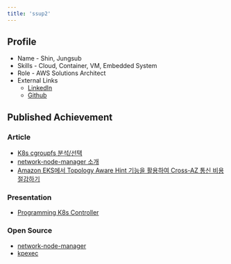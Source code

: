 ```yaml
---
title: 'ssup2'
---
```


## Profile

* Name - Shin, Jungsub
* Skills - Cloud, Container, VM, Embedded System
* Role - AWS Solutions Architect
* External Links
  * [LinkedIn](https://kr.linkedin.com/in/jungsub-shin-933b82119)
  * [Github](https://github.com/ssup2)

## Published Achievement

### Article

* [K8s cgroupfs 분석/선택](https://tech.kakao.com/2020/06/29/cgroup-driver/)
* [network-node-manager 소개](https://tech.kakao.com/2021/03/03/network-node-manager/) 
* [Amazon EKS에서 Topology Aware Hint 기능을 활용하여 Cross-AZ 통신 비용 절감하기](https://aws.amazon.com/ko/blogs/tech/amazon-eks-reduce-cross-az-traffic-costs-with-topology-aware-hints/)

### Presentation
* [Programming K8s Controller](https://tv.kakao.com/channel/3693125/cliplink/414072325)

### Open Source
* [network-node-manager](https://github.com/kakao/network-node-manager)
* [kpexec](https://github.com/ssup2/kpexec)
